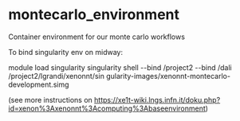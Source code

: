 # montecarlo_environment

Container environment for our monte carlo workflows

To bind singularity env on midway: 

module load singularity
singularity shell --bind /project2 --bind /dali /project2/lgrandi/xenonnt/sin
gularity-images/xenonnt-montecarlo-development.simg

(see more instructions on https://xe1t-wiki.lngs.infn.it/doku.php?id=xenon%3Axenonnt%3Acomputing%3Abaseenvironment)
